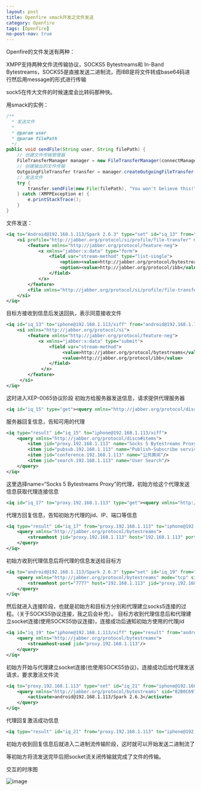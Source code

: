 ```yaml
---
layout: post
title: Openfire smack开发之文件发送 
category: Openfire
tags: [Openfire]
no-post-nav: true
---
```


Openfire的文件发送有两种：

XMPP支持两种文件流传输协议，SOCKS5 Bytestreams和 In-Band Bytestreams，SOCKS5是直接发送二进制流，而IBB是将文件转成base64码进行然后用message的形式进行传输

sock5在传大文件的时候速度会比转码那种快。

用smack的实例：


```java
/**  
  * 发送文件  
  *   
  * @param user  
  * @param filePath  
  */    
public void sendFile(String user, String filePath) {    
	// 创建文件传输管理器    
 	FileTransferManager manager = new FileTransferManager(connectManager.getConnection());    
 	// 创建输出的文件传输    
 	OutgoingFileTransfer transfer = manager.createOutgoingFileTransfer(user);    
 	// 发送文件    
 	try {    
     	transfer.sendFile(new File(filePath), "You won't believe this!");    
 	} catch (XMPPException e) {    
     	e.printStackTrace();    
 	}    
}  
```

文件发送：

```xml
<iq to="Android@192.168.1.113/Spark 2.6.3" type="set" id="iq_13" from="iphone@192.168.1.113/xiff">
    <si profile="http://jabber.org/protocol/si/profile/file-transfer" mime-type="text/plain" id="82B0C697-C1DE-93F9-103E-481C8E7A3BD8" xmlns="http://jabber.org/protocol/si">
        <feature xmlns="http://jabber.org/protocol/feature-neg">
            <x xmlns="jabber:x:data" type="form">
                <field var="stream-method" type="list-single">
                    <option><value>http://jabber.org/protocol/bytestreams</value></option>
                    <option><value>http://jabber.org/protocol/ibb</value></option>
                </field>
            </x>
        </feature>
        <file xmlns="http://jabber.org/protocol/si/profile/file-transfer" name="img0545.png" size="152443"><desc>send</desc></file>
    </si>
</iq>

```

目标方接收到信息后发送回执，表示同意接收文件

```xml
<iq id="iq_13" to="iphone@192.168.1.113/xiff" from="android@192.168.1.113/Spark 2.6.3" type="result">
    <si xmlns="http://jabber.org/protocol/si">
        <feature xmlns="http://jabber.org/protocol/feature-neg">
            <x xmlns="jabber:x:data" type="submit">
                <field var="stream-method">
                     <value>http://jabber.org/protocol/bytestreams</value>
                     <value>http://jabber.org/protocol/ibb</value>
                </field>
             </x>
        </feature>
     </si>
</iq>

```

这时进入XEP-0065协议阶段
初始方给服务器发送信息，请求提供代理服务器

```xml
<iq id="iq_15" type="get"><query xmlns="http://jabber.org/protocol/disco#items" /></iq>
```

服务器回复信息，告知可用的代理

```xml
<iq type="result" id="iq_15" to="iphone@192.168.1.113/xiff">
    <query xmlns="http://jabber.org/protocol/disco#items">
        <item jid="proxy.192.168.1.113" name="Socks 5 Bytestreams Proxy"/>
        <item jid="pubsub.192.168.1.113" name="Publish-Subscribe service"/>
        <item jid="conference.192.168.1.113" name="公共房间"/>
        <item jid="search.192.168.1.113" name="User Search"/>
    </query>
</iq>
```

这里选择name=“Socks 5 Bytestreams Proxy”的代理，初始方给这个代理发送信息获取代理连接信息
```xml
<iq id="iq_17" to="proxy.192.168.1.113" type="get"><query xmlns="http://jabber.org/protocol/bytestreams" /></iq>
```
代理方回复信息，告知初始方代理的jid、IP、端口等信息
```xml
<iq type="result" id="iq_17" from="proxy.192.168.1.113" to="iphone@192.168.1.113/xiff">
    <query xmlns="http://jabber.org/protocol/bytestreams">
        <streamhost jid="proxy.192.168.1.113" host="192.168.1.113" port="7777"/>
    </query>
</iq>
```
初始方收到代理信息后将代理的信息发送给目标方
```xml
<iq to="android@192.168.1.113/Spark 2.6.3" type="set" id="iq_19" from="iphone@192.168.1.113/xiff">
    <query xmlns="http://jabber.org/protocol/bytestreams" mode="tcp" sid="82B0C697-C1DE-93F9-103E-481C8E7A3BD8">
        <streamhost port="7777" host="192.168.1.113" jid="proxy.192.168.1.113" />
    </query>
</iq>
```

然后就进入连接阶段，也就是初始方和目标方分别和代理建立socks5连接的过程。（关于SOCKS5协议连接，我之后会补充）。
目标方收到代理信息后和代理建立socket连接(使用SOCKS5协议连接)，连接成功后通知初始方使用的代理jid
```xml
<iq id="iq_19" to="iphone@192.168.1.113/xiff" type="result" from="android@192.168.1.113/Spark 2.6.3">
    <query xmlns="http://jabber.org/protocol/bytestreams">
        <streamhost-used jid="proxy.192.168.1.113"/>
    </query>
</iq>
```

初始方开始与代理建立socket连接(也使用SOCKS5协议)，连接成功后给代理发送请求，要求激活文件流
```xml
<iq to="proxy.192.168.1.113" type="set" id="iq_21" from="iphone@192.168.1.113/xiff">
	<query xmlns="http://jabber.org/protocol/bytestreams" sid="82B0C697-C1DE-93F9-103E-481C8E7A3BD8">
		<activate>android@192.168.1.113/Spark 2.6.3</activate>
	</query>
</iq>
```

代理回复激活成功信息
```xml
<iq type="result" id="iq_21" from="proxy.192.168.1.113" to="iphone@192.168.1.113/xiff"/>
```
初始方收到回复信息后就进入二进制流传输阶段，这时就可以开始发送二进制流了

等初始方将流发送完毕后把socket流关闭传输就完成了文件的传输。

交互的时序图

![image](http://img.blog.csdn.net/20140903172503483?watermark/2/text/aHR0cDovL2Jsb2cuY3Nkbi5uZXQvZmdzdHVkZW50/font/5a6L5L2T/fontsize/400/fill/I0JBQkFCMA==/dissolve/70/gravity/SouthEast)

